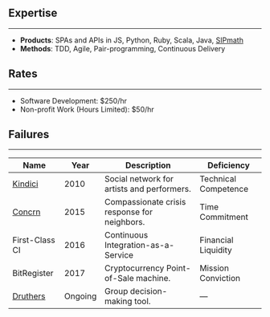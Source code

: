 ## Expertise

---

- **Products**: SPAs and APIs in JS, Python, Ruby, Scala, Java, [SIPmath](https://www.probabilitymanagement.org/sipmath)
- **Methods**: TDD, Agile, Pair-programming, Continuous Delivery

## Rates

---

- Software Development: $250/hr
- Non-profit Work (Hours Limited): $50/hr

## Failures

---

| Name           | Year    | Description                                  | Deficiency |
|----------------|---------|----------------------------------------------|------------|
| [Kindici](https://angel.co/company/kindici)        | 2010    | Social network for artists and performers.   | Technical Competence |
| [Concrn](https://concrn.org/)         | 2015    | Compassionate crisis response for neighbors. | Time Commitment |
| First-Class CI | 2016    | Continuous Integration-as-a-Service          | Financial Liquidity  |
| BitRegister    | 2017    | Cryptocurrency Point-of-Sale machine.        | Mission Conviction |
| [Druthers](https://druthers-base.web.app/)       | Ongoing | Group decision-making tool.                  |          — |

